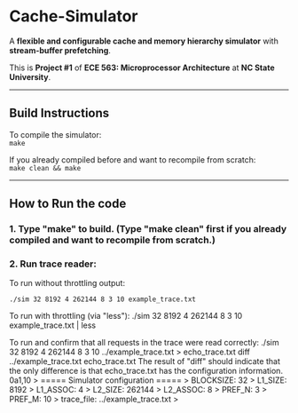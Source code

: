 # Cache-Simulator

A **flexible and configurable cache and memory hierarchy simulator** with **stream-buffer prefetching**.  

This is **Project #1** of **ECE 563: Microprocessor Architecture** at **NC State University**.

---

## Build Instructions

To compile the simulator:  
`make`

If you already compiled before and want to recompile from scratch:  
`make clean && make`

---

## How to Run the code

### 1. Type "make" to build.  (Type "make clean" first if you already compiled and want to recompile from scratch.)

### 2. Run trace reader:
   To run without throttling output:
   ```
   ./sim 32 8192 4 262144 8 3 10 example_trace.txt
   ```
   To run with throttling (via "less"):
   ./sim 32 8192 4 262144 8 3 10 example_trace.txt | less
   
   To run and confirm that all requests in the trace were read correctly:
   ./sim 32 8192 4 262144 8 3 10 ../example_trace.txt > echo_trace.txt
   diff ../example_trace.txt echo_trace.txt
	The result of "diff" should indicate that the only difference is that echo_trace.txt has the configuration information.
	0a1,10
	> ===== Simulator configuration =====
	> BLOCKSIZE:  32
	> L1_SIZE:    8192
	> L1_ASSOC:   4
	> L2_SIZE:    262144
	> L2_ASSOC:   8
	> PREF_N:     3
	> PREF_M:     10
	> trace_file: ../example_trace.txt
	>
